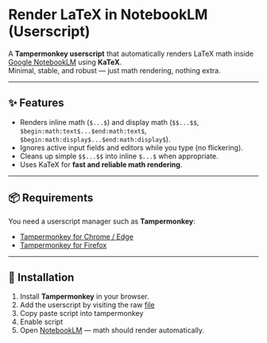 # Render LaTeX in NotebookLM (Userscript)

A **Tampermonkey userscript** that automatically renders LaTeX math inside [Google NotebookLM](https://notebooklm.google.com) using **KaTeX**.  
Minimal, stable, and robust — just math rendering, nothing extra.

---

## ✨ Features
- Renders inline math (`$...$`) and display math (`$$...$$`, `$begin:math:text$...$end:math:text$`, `$begin:math:display$...$end:math:display$`).
- Ignores active input fields and editors while you type (no flickering).
- Cleans up simple `$$...$$` into inline `$...$` when appropriate.
- Uses KaTeX for **fast and reliable math rendering**.

---

## 📦 Requirements
You need a userscript manager such as **Tampermonkey**:

- [Tampermonkey for Chrome / Edge](https://www.tampermonkey.net/)
- [Tampermonkey for Firefox](https://addons.mozilla.org/en-US/firefox/addon/tampermonkey/)

---

## 🚀 Installation
1. Install **Tampermonkey** in your browser.
2. Add the userscript by visiting the raw [file](https://github.com/shri-kj/notebooklm-katex-userscript/blob/main/notebooklm-katex.user.js)
3. Copy paste script into tampermonkey
4. Enable script
3. Open [NotebookLM](https://notebooklm.google.com) — math should render automatically.
